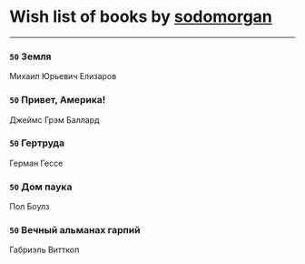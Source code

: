 # Wish list of books by [sodomorgan](https://plus.google.com/u/0/101526240567453573875/)
---

### `50` Земля
Михаил Юрьевич Елизаров

### `50` Привет, Америка!
Джеймс Грэм Баллард

### `50` Гертруда
Герман Гессе

### `50` Дом паука
Пол Боулз

### `50` Вечный альманах гарпий
Габриэль Витткоп

